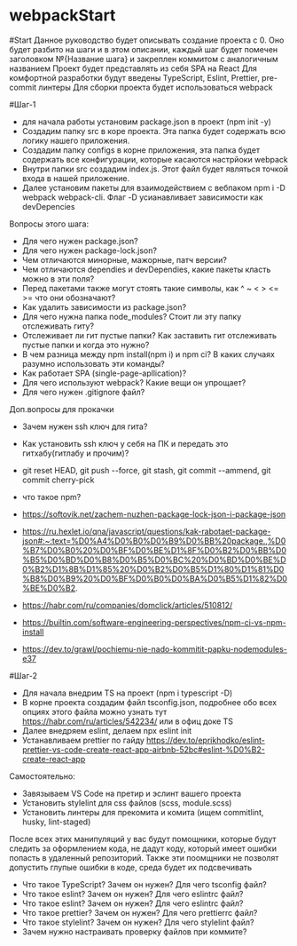 # webpackStart

#Start
Данное руководство будет описывать создание проекта с 0. Оно будет разбито на шаги и в этом описании, каждый шаг будет помечен заголовком №{Название шага} и закреплен коммитом с аналогичным названием
Проект будет представлять из себя SPA на React
Для комфортной разработки будут введены TypeScript, Eslint, Prettier, pre-commit линтеры
Для сборки проекта будет использоваться webpack

#Шаг-1

- для начала работы уcтановим package.json в проект (npm init -y)
- Создадим папку src в коре проекта. Эта папка будет содержать всю логику нашего приложения.
- Создадим папку configs в корне приложения, эта папка будет содержать все конфигурации, которые касаются настрйоки webpack
- Внутри папки src создадим index.js. Этот файл будет являться точкой входа в нашей приложение.
- Далее установим пакеты для взаимодействием с вебпаком npm i -D webpack webpack-cli. Флаг -D усианавливает зависимости как devDepencies

Вопросы этого шага:

- Для чего нужен package.json?
- Для чего нужен package-lock.json?
- Чем отличаются минорные, мажорные, патч версии?
- Чем отличаются dependies и devDependies, какие пакеты класть можно в эти поля?
- Перед пакетами также могут стоять такие символы, как ^ ~ < > <= >= что они обозначают?
- Как удалить зависимости из package.json?
- Для чего нужна папка node_modules? Стоит ли эту папку отслеживать гиту?
- Отслеживает ли гит пустые папки? Как заставить гит отслеживать пустые папки и когда это нужно?
- В чем разница между npm install(npm i) и npm ci? В каких случаях разумно использовать эти команды?
- Как работает SPA (single-page-apllication)?
- Для чего используют webpack? Какие вещи он упрощает?
- Для чего нужен .gitignore файл?

Доп.вопросы для прокачки

- Зачем нужен ssh ключ для гита?
- Как установить ssh ключ у себя на ПК и передать это гитхабу(гитлабу и прочим)?
- git reset HEAD, git push --force, git stash, git commit --ammend, git commit cherry-pick
- что такое npm?

- https://softovik.net/zachem-nuzhen-package-lock-json-i-package-json
- https://ru.hexlet.io/qna/javascript/questions/kak-rabotaet-package-json#:~:text=%D0%A4%D0%B0%D0%B9%D0%BB%20package.,%D0%B7%D0%B0%20%D0%BF%D0%BE%D1%8F%D0%B2%D0%BB%D0%B5%D0%BD%D0%B8%D0%B5%D0%BC%20%D0%BD%D0%BE%D0%B2%D1%8B%D1%85%20%D0%B2%D0%B5%D1%80%D1%81%D0%B8%D0%B9%20%D0%BF%D0%B0%D0%BA%D0%B5%D1%82%D0%BE%D0%B2.
- https://habr.com/ru/companies/domclick/articles/510812/
- https://builtin.com/software-engineering-perspectives/npm-ci-vs-npm-install
- https://dev.to/grawl/pochiemu-nie-nado-kommitit-papku-nodemodules-e37

#Шаг-2
- Для начала внедрим TS на проект (npm i typescript -D)
- В корне проекта создадим файл tsconfig.json, подробнее обо всех опциях этого файла можно узнать тут https://habr.com/ru/articles/542234/ или в офиц доке TS
- Далее внедряем eslint, делаем npx eslint init
- Устанавливаем prettier по гайду https://dev.to/eprikhodko/eslint-prettier-vs-code-create-react-app-airbnb-52bc#eslint-%D0%B2-create-react-app

Самостоятельно:
- Завязываем VS Code на претир и эслинт вашего проекта
- Установить stylelint для css файлов (scss, module.scss)
- Установить линтеры для прекомита и комита (ищем commitlint, husky, lint-staged)

После всех этих манипуляций у вас будут помощники, которые будут следить за оформлением кода, не дадут коду, который имеет ошибки попасть в удаленный репозиторий. Также эти поомщники не позволят допустить глупые ошибки в коде, среда будет их подсвечивать

- Что такое TypeScript? Зачем он нужен? Для чего tsconfig файл?
- Что такое eslint? Зачем он нужен? Для чего eslintrc файл?
- Что такое eslint? Зачем он нужен? Для чего eslintrc файл?
- Что такое prettier? Зачем он нужен? Для чего prettierrc файл?
- Что такое stylelint? Зачем он нужен? Для чего stylelint файл?
- Зачем нужно настраивать проверку файлов при коммите?

